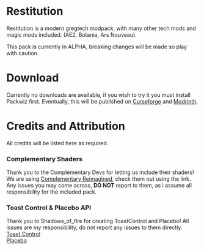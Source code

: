 # Restitution

Restitution is a modern gregtech modpack, with many other tech mods and magic mods included. (AE2, Botania, Ars Nouveau).

This pack is currently in ALPHA, breaking changes will be made so play with caution.

# Download

Currently no downloads are available, if you wish to try it you must install Packwiz first.
Eventually, this will be published on [Curseforge](https://curseforge.com) and [Modrinth](https://modrinth.com).

# Credits and Attribution
All credits will be listed here as required.
### Complementary Shaders
Thank you to the Complementary Devs for letting us include their shaders! We are using [Complementary Reimagined](https://github.com/ComplementaryDevelopment/ComplementaryReimagined), check them out using the link.
Any issues you may come across, **DO NOT** report to them, as i assume all responsibility for the included pack.
### Toast Control & Placebo API
Thank you to Shadows_of_fire for creating ToastControl and Placebo! All issues are my responsibility, do not report any issues to them directly.<br>
[Toast Control](https://www.curseforge.com/minecraft/mc-mods/toast-control)<br>
[Placebo](https://www.curseforge.com/minecraft/mc-mods/placebo)
